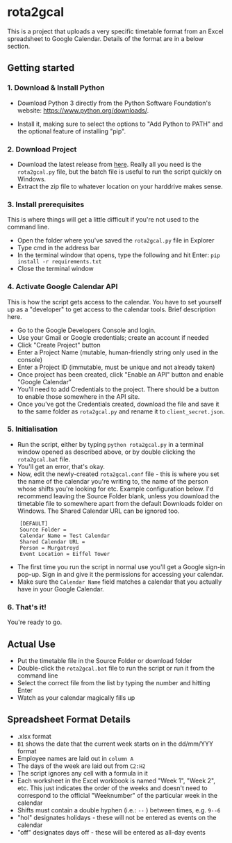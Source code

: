 # rota2gcal
This is a project that uploads a very specific timetable format from an Excel spreadsheet to Google Calendar. Details of the format are in a below section.

## Getting started

### 1. Download & Install Python

+ Download Python 3 directly from the Python Software Foundation's website: https://www.python.org/downloads/.

+ Install it, making sure to select the options to "Add Python to PATH" and the optional feature of installing "pip".

### 2. Download Project

+ Download the latest release from [here](https://github.com/nocalla/rota2gcal/releases). Really all you need is the `rota2gcal.py` file, but the batch file is useful to run the script quickly on Windows.
+ Extract the zip file to whatever location on your harddrive makes sense.

### 3. Install prerequisites

This is where things will get a little difficult if you're not used to the command line.
+ Open the folder where you've saved the `rota2gcal.py` file in Explorer
+ Type cmd in the address bar
+ In the terminal window that opens, type the following and hit Enter:
`pip install -r requirements.txt`
+ Close the terminal window

### 4. Activate Google Calendar API

This is how the script gets access to the calendar. You have to set yourself up as a "developer" to get access to the calendar tools. Brief description here.
+ Go to the Google Developers Console and login.
+ Use your Gmail or Google credentials; create an account if needed
+ Click "Create Project" button
+ Enter a Project Name (mutable, human-friendly string only used in the console)
+ Enter a Project ID (immutable, must be unique and not already taken)
+ Once project has been created, click "Enable an API" button and enable "Google Calendar"
+ You'll need to add Credentials to the project. There should be a button to enable those somewhere in the API site. 
+ Once you've got the Credentials created, download the file and save it to the same folder as `rota2gcal.py` and rename it to `client_secret.json`.

### 5. Initialisation

+ Run the script, either by typing `python rota2gcal.py` in a terminal window opened as described above, or by double clicking the `rota2gcal.bat` file.
+ You'll get an error, that's okay.
+ Now, edit the newly-created `rota2gcal.conf` file - this is where you set the name of the calendar you're writing to, the name of the person whose shifts you're looking for etc. Example configuration below. I'd recommend leaving the Source Folder blank, unless you download the timetable file to somewhere apart from the default Downloads folder on Windows. The Shared Calendar URL can be ignored too.
```
    [DEFAULT]
    Source Folder =
    Calendar Name = Test Calendar
    Shared Calendar URL =
    Person = Murgatroyd
    Event Location = Eiffel Tower
```
+ The first time you run the script in normal use you'll get a Google sign-in pop-up. Sign in and give it the permissions for accessing your calendar.
+ Make sure the `Calendar Name` field matches a calendar that you actually have in your Google Calendar.

### 6. That's it!

You're ready to go.

## Actual Use
+ Put the timetable file in the Source Folder or download folder
+ Double-click the `rota2gcal.bat` file to run the script or run it from the command line
+ Select the correct file from the list by typing the number and hitting Enter
+ Watch as your calendar magically fills up

## Spreadsheet Format Details
+ .xlsx format
+ `B1` shows the date that the current week starts on in the dd/mm/YYY format
+ Employee names are laid out in `column A`
+ The days of the week are laid out from `C2:H2`
+ The script ignores any cell with a formula in it
+ Each worksheet in the Excel workbook is named "Week 1", "Week 2", etc. This just indicates the order of the weeks and doesn't need to correspond to the official "Weeknumber" of the particular week in the calendar
+ Shifts must contain a double hyphen (i.e.: `--` ) between times, e.g. `9--6`
+ "hol" designates holidays - these will not be entered as events on the calendar
+ "off" designates days off - these will be entered as all-day events
